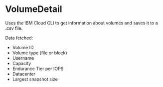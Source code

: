 # VolumeDetail
Uses the IBM Cloud CLI to get information about volumes and saves it to a .csv file.

Data fetched:
* Volume ID
* Volume type (file or block)
* Username
* Capacity
* Endurance Tier per IOPS
* Datacenter
* Largest snapshot size
